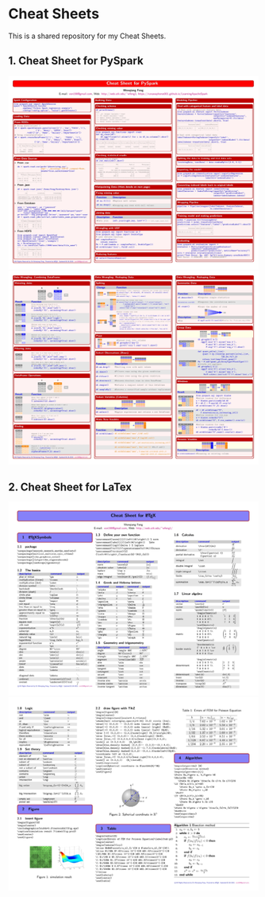 
# **Cheat Sheets**

This is a shared repository for my Cheat Sheets. 

## **1. Cheat Sheet for PySpark**

![latex](images/cheatSheet_pyspark1.jpg)
![Page 2](images/cheatSheet_pyspark2.jpg)

## **2. Cheat Sheet for LaTex**

![Page 1](images/cheatSheet_latex1.jpg)
![Page 2](images/cheatSheet_latex2.jpg)


